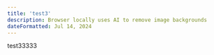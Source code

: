 ```yaml
---
title: 'test3'
description: Browser locally uses AI to remove image backgrounds
dateFormatted: Jul 14, 2024
---
```


test33333